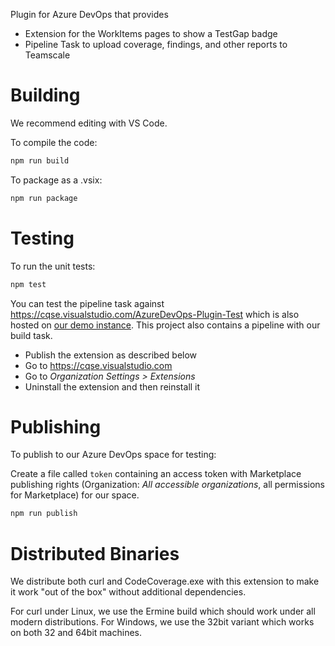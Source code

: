 Plugin for Azure DevOps that provides

- Extension for the WorkItems pages to show a TestGap badge
- Pipeline Task to upload coverage, findings, and other reports to Teamscale

# Building

We recommend editing with VS Code.

To compile the code:

```bash
npm run build
```

To package as a .vsix:

```bash
npm run package
```

# Testing

To run the unit tests:

```bash
npm test
```

You can test the pipeline task against <https://cqse.visualstudio.com/AzureDevOps-Plugin-Test> which is also hosted on
[our demo instance](https://demo.teamscale.com). This project also contains a pipeline with our build task.

- Publish the extension as described below
- Go to <https://cqse.visualstudio.com>
- Go to _Organization Settings > Extensions_
- Uninstall the extension and then reinstall it

# Publishing

To publish to our Azure DevOps space for testing:

Create a file called `token` containing an access token with Marketplace publishing rights (Organization: *All 
accessible organizations*, all permissions for Marketplace) for our 
space.

```bash
npm run publish
```

# Distributed Binaries

We distribute both curl and CodeCoverage.exe with this extension to make it work "out of the box" without additional
dependencies.

For curl under Linux, we use the Ermine build which should work under all modern distributions.
For Windows, we use the 32bit variant which works on both 32 and 64bit machines.

